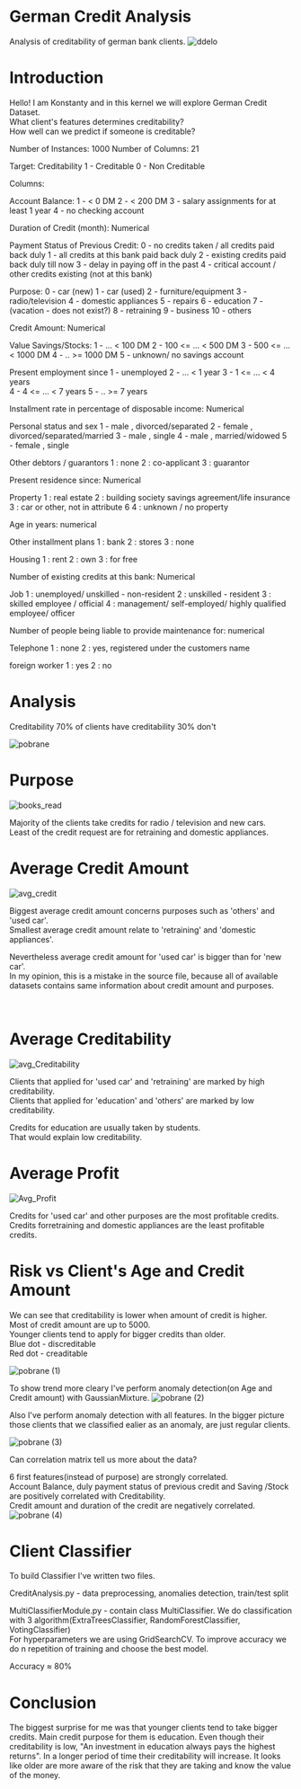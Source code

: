 # German Credit Analysis
Analysis of creditability of german bank clients.
![ddelo](https://user-images.githubusercontent.com/69935274/110676424-3c522b80-81d4-11eb-807c-d88f3c22a4a0.jpg) <br>

# Introduction

Hello! I am Konstanty and in this kernel we will explore German Credit Dataset. <br>
What client's features determines creditability? <br>
How well can we predict if someone is creditable? <br>

Number of Instances:  1000
Number of Columns: 21

Target:
Creditability
1 - Creditable
0 - Non Creditable

Columns:

Account Balance:
1 -  <    0 DM
2 - <  200 DM
3 - salary assignments for at least 1 year
4 - no checking account

Duration of Credit (month): Numerical

Payment Status of Previous Credit:
0 - no credits taken / all credits paid back duly
1 - all credits at this bank paid back duly
2 - existing credits paid back duly till now
3 - delay in paying off in the past
4 - critical account / other credits existing (not at this bank)

Purpose:
0 - car (new)
1 - car (used)
2 - furniture/equipment
3 - radio/television
4 - domestic appliances
5 - repairs
6 - education
7 - (vacation - does not exist?)
8 - retraining
9 - business
10 - others

Credit Amount: Numerical

Value Savings/Stocks:
1 -          ... <  100 DM
2 -   100 <= ... <  500 DM
3 -   500 <= ... < 1000 DM
4 -          .. >= 1000 DM
5 -   unknown/ no savings account

Present employment since
1 - unemployed
2 -       ... < 1 year
3 - 1  <= ... < 4 years  
4 - 4  <= ... < 7 years
5 -       .. >= 7 years


Installment rate in percentage of disposable income: Numerical

Personal status and sex
1 - male   , divorced/separated
2 - female , divorced/separated/married
3 - male   , single
4 - male   , married/widowed
5 - female , single


Other debtors / guarantors
1 : none
2 : co-applicant
3 : guarantor
          
         
Present residence since: Numerical

Property
1 : real estate
2 : building society savings agreement/life insurance
3 : car or other, not in attribute 6
4 : unknown / no property
          
Age in years: numerical

Other installment plans 
1 : bank
2 : stores
3 : none


Housing
1 : rent
2 : own
3 : for free
          
Number of existing credits at this bank: Numerical

Job
1 : unemployed/ unskilled  - non-resident
2 : unskilled - resident
3 : skilled employee / official
4 : management/ self-employed/  highly qualified employee/ officer
             
Number of people being liable to provide maintenance for: numerical

Telephone
1 : none
2 : yes, registered under the customers name
          
foreign worker
1 : yes
2 : no


# Analysis
Creditability
70% of clients have creditability
30% don't

![pobrane](https://user-images.githubusercontent.com/69935274/110395133-eb282780-806d-11eb-8c73-c5fe5b7c3a75.png)

# Purpose 
![books_read](https://user-images.githubusercontent.com/69935274/110550652-63f1b700-8134-11eb-87b5-aa667f15af2a.png)

Majority of the clients take credits for radio / television and new cars. <br>
Least of the credit request are for retraining and domestic appliances.  <br>

# Average Credit Amount
![avg_credit](https://user-images.githubusercontent.com/69935274/110663960-47eb2580-81c7-11eb-9d64-7261ae71af2b.png)

Biggest average credit amount concerns purposes such as 'others' and 'used car'. <br>
Smallest average credit amount relate to 'retraining' and 'domestic appliances'.  <br>

Nevertheless average credit amount for 'used car' is bigger than for 'new car'. <br> 
In my opinion, this is a mistake in the source file, because all of available datasets contains same information about credit amount and purposes.

<br>

# Average Creditability 
![avg_Creditability](https://user-images.githubusercontent.com/69935274/110665722-e9bf4200-81c8-11eb-9ea5-a9deae8f3893.png)

Clients that applied for 'used car' and 'retraining' are marked by high creditability. <br>
Clients that applied for 'education' and 'others' are marked by low creditability.  <br>

Credits for education are usually taken by students. <br>
That would explain low creditability. <br>

# Average Profit
![Avg_Profit](https://user-images.githubusercontent.com/69935274/110664338-9ac4dd00-81c7-11eb-9047-f5b776e20365.png)  <br>

Credits for 'used car' and other purposes are the most profitable credits. <br>
Credits forretraining and domestic appliances are the least profitable credits. <br>

# Risk vs Client's Age and Credit Amount

We can see that creditability is lower when amount of credit is higher. <br>
Most of credit amount are up to 5000. <br>
Younger clients tend to apply for bigger credits than older. <br>
Blue dot - discreditable  <br>
Red dot - creaditable  <br>

![pobrane (1)](https://user-images.githubusercontent.com/69935274/110395313-36423a80-806e-11eb-8d91-9f312198e5dd.png)

To show trend more cleary I've perform anomaly detection(on Age and Credit amount) with GaussianMixture.
![pobrane (2)](https://user-images.githubusercontent.com/69935274/110395458-73a6c800-806e-11eb-8479-9cedaaa9934e.png)

Also I've perform anomaly detection with all features.
In the bigger picture those clients that we classified ealier as an anomaly, are just regular clients.

![pobrane (3)](https://user-images.githubusercontent.com/69935274/110396205-e2d0ec00-806f-11eb-8354-d404edaf79a9.png)

Can correlation matrix tell us more about the data?

6 first features(instead of purpose) are strongly correlated. <br>
Account Balance, duly payment status of previous credit and Saving /Stock are positively correlated with Creditability. <br>
Credit amount and duration of the credit are negatively correlated. <br>
![pobrane (4)](https://user-images.githubusercontent.com/69935274/110396317-20ce1000-8070-11eb-9c2e-1bfe643fba42.png)


# Client Classifier<br>
To build Classifier I've written two files.<br>

CreditAnalysis.py - data preprocessing, anomalies detection, train/test split <br>

MultiClassifierModule.py - contain class MultiClassifier. We do classification with 3 algorithm(ExtraTreesClassifier, RandomForestClassifier, VotingClassifier)<br>
For hyperparameters we are using GridSearchCV. To improve accuracy we do n repetition of training and choose the best model.

Accuracy ≈ 80% 

# Conclusion

The biggest surprise for me was that younger clients tend to take bigger credits. Main credit purpose for them is education.
Even though their creditability is low, "An investment in education always pays the highest returns". 
In a longer period of time their creditability will increase.
It looks like older are more aware of the risk that they are taking and know the value of the money.







